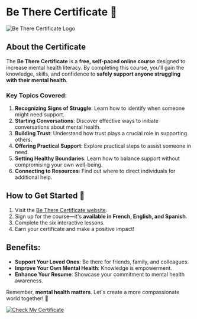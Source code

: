 # Be There Certificate 🌟

![Be There Certificate Logo]([https://www.jedfoundation.org/wp-content/uploads/2021/05/be-there-logo.png](https://www.google.com/url?sa=i&url=https%3A%2F%2Fwww.nec.org%2F2023%2F05%2F15%2Fbe-there-certificate%2F&psig=AOvVaw0LGU3sEVmuxuWOiR01cO1m&ust=1722723510854000&source=images&cd=vfe&opi=89978449&ved=0CBEQjRxqFwoTCJCD-Kmr14cDFQAAAAAdAAAAABAE))

## About the Certificate

The **Be There Certificate** is a **free, self-paced online course** designed to increase mental health literacy. By completing this course, you'll gain the knowledge, skills, and confidence to **safely support anyone struggling with their mental health**.

### Key Topics Covered:

1. **Recognizing Signs of Struggle**: Learn how to identify when someone might need support.
2. **Starting Conversations**: Discover effective ways to initiate conversations about mental health.
3. **Building Trust**: Understand how trust plays a crucial role in supporting others.
4. **Offering Practical Support**: Explore practical steps to assist someone in need.
5. **Setting Healthy Boundaries**: Learn how to balance support without compromising your own well-being.
6. **Connecting to Resources**: Find out where to direct individuals for additional help.

## How to Get Started 🚀

1. Visit the [Be There Certificate website](https://www.betherecertificate.org/).
2. Sign up for the course—it's **available in French, English, and Spanish**.
3. Complete the six interactive lessons.
4. Earn your certificate and make a positive impact!

## Benefits:

- **Support Your Loved Ones**: Be there for friends, family, and colleagues.
- **Improve Your Own Mental Health**: Knowledge is empowerment.
- **Enhance Your Resume**: Showcase your commitment to mental health awareness.

Remember, **mental health matters**. Let's create a more compassionate world together! 🌈

[![Check My Certificate](https://img.shields.io/badge/Check-My%20Certificate-brightgreen)](https://drive.google.com/file/d/1k8V4oQy1qWAheREdfyrwZK7nMhSLFKeQ/view?usp=drive_link)
